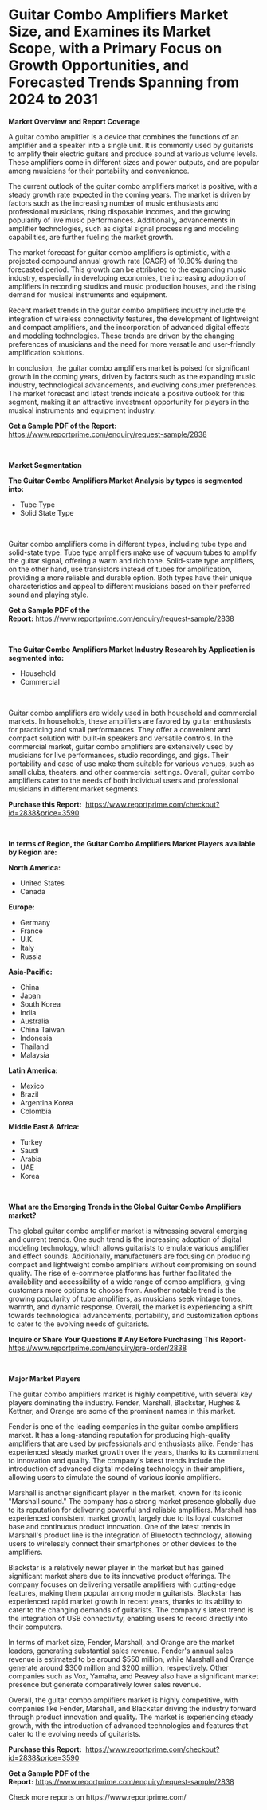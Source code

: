 <p><h1>Guitar Combo Amplifiers Market Size, and Examines its Market Scope, with a Primary Focus on Growth Opportunities, and Forecasted Trends Spanning from 2024 to 2031</h1></p><p><strong>Market Overview and Report Coverage</strong></p>
<p><p>A guitar combo amplifier is a device that combines the functions of an amplifier and a speaker into a single unit. It is commonly used by guitarists to amplify their electric guitars and produce sound at various volume levels. These amplifiers come in different sizes and power outputs, and are popular among musicians for their portability and convenience.</p><p>The current outlook of the guitar combo amplifiers market is positive, with a steady growth rate expected in the coming years. The market is driven by factors such as the increasing number of music enthusiasts and professional musicians, rising disposable incomes, and the growing popularity of live music performances. Additionally, advancements in amplifier technologies, such as digital signal processing and modeling capabilities, are further fueling the market growth.</p><p>The market forecast for guitar combo amplifiers is optimistic, with a projected compound annual growth rate (CAGR) of 10.80% during the forecasted period. This growth can be attributed to the expanding music industry, especially in developing economies, the increasing adoption of amplifiers in recording studios and music production houses, and the rising demand for musical instruments and equipment.</p><p>Recent market trends in the guitar combo amplifiers industry include the integration of wireless connectivity features, the development of lightweight and compact amplifiers, and the incorporation of advanced digital effects and modeling technologies. These trends are driven by the changing preferences of musicians and the need for more versatile and user-friendly amplification solutions.</p><p>In conclusion, the guitar combo amplifiers market is poised for significant growth in the coming years, driven by factors such as the expanding music industry, technological advancements, and evolving consumer preferences. The market forecast and latest trends indicate a positive outlook for this segment, making it an attractive investment opportunity for players in the musical instruments and equipment industry.</p></p>
<p><strong>Get a Sample PDF of the Report:</strong> <a href="https://www.reportprime.com/enquiry/request-sample/2838">https://www.reportprime.com/enquiry/request-sample/2838</a></p>
<p>&nbsp;</p>
<p><strong>Market Segmentation</strong></p>
<p><strong>The Guitar Combo Amplifiers Market Analysis by types is segmented into:</strong></p>
<p><ul><li>Tube Type</li><li>Solid State Type</li></ul></p>
<p>&nbsp;</p>
<p><p>Guitar combo amplifiers come in different types, including tube type and solid-state type. Tube type amplifiers make use of vacuum tubes to amplify the guitar signal, offering a warm and rich tone. Solid-state type amplifiers, on the other hand, use transistors instead of tubes for amplification, providing a more reliable and durable option. Both types have their unique characteristics and appeal to different musicians based on their preferred sound and playing style.</p></p>
<p><strong>Get a Sample PDF of the Report:</strong>&nbsp;<a href="https://www.reportprime.com/enquiry/request-sample/2838">https://www.reportprime.com/enquiry/request-sample/2838</a></p>
<p>&nbsp;</p>
<p><strong>The Guitar Combo Amplifiers Market Industry Research by Application is segmented into:</strong></p>
<p><ul><li>Household</li><li>Commercial</li></ul></p>
<p>&nbsp;</p>
<p><p>Guitar combo amplifiers are widely used in both household and commercial markets. In households, these amplifiers are favored by guitar enthusiasts for practicing and small performances. They offer a convenient and compact solution with built-in speakers and versatile controls. In the commercial market, guitar combo amplifiers are extensively used by musicians for live performances, studio recordings, and gigs. Their portability and ease of use make them suitable for various venues, such as small clubs, theaters, and other commercial settings. Overall, guitar combo amplifiers cater to the needs of both individual users and professional musicians in different market segments.</p></p>
<p><strong>Purchase this Report:</strong>&nbsp; <a href="https://www.reportprime.com/checkout?id=2838&price=3590">https://www.reportprime.com/checkout?id=2838&price=3590</a></p>
<p>&nbsp;</p>
<p><strong>In terms of Region, the Guitar Combo Amplifiers Market Players available by Region are:</strong></p>
<p>
    <p> <strong> North America: </strong>
        <ul>
            <li>United States</li>
            <li>Canada</li>
        </ul>
        </p> 
    <p> <strong> Europe: </strong>
        <ul>
            <li>Germany</li>
            <li>France</li>
            <li>U.K.</li>
            <li>Italy</li>
            <li>Russia</li>
        </ul>
        </p> 
    <p> <strong> Asia-Pacific: </strong>
        <ul>
            <li>China</li>
            <li>Japan</li>
            <li>South Korea</li>
            <li>India</li>
            <li>Australia</li>
            <li>China Taiwan</li>
            <li>Indonesia</li>
            <li>Thailand</li>
            <li>Malaysia</li>
        </ul>
        </p> 
    <p> <strong> Latin America: </strong>
        <ul>
            <li>Mexico</li>
            <li>Brazil</li>
            <li>Argentina Korea</li>
            <li>Colombia</li>
        </ul>
        </p> 
    <p> <strong> Middle East & Africa: </strong>
        <ul>
            <li>Turkey</li>
            <li>Saudi</li>
            <li>Arabia</li>
            <li>UAE</li>
            <li>Korea</li>
        </ul>
    </p>
    </p>
<p>&nbsp;</p>
<p><strong>What are the Emerging Trends in the Global Guitar Combo Amplifiers market?</strong></p>
<p><p>The global guitar combo amplifier market is witnessing several emerging and current trends. One such trend is the increasing adoption of digital modeling technology, which allows guitarists to emulate various amplifier and effect sounds. Additionally, manufacturers are focusing on producing compact and lightweight combo amplifiers without compromising on sound quality. The rise of e-commerce platforms has further facilitated the availability and accessibility of a wide range of combo amplifiers, giving customers more options to choose from. Another notable trend is the growing popularity of tube amplifiers, as musicians seek vintage tones, warmth, and dynamic response. Overall, the market is experiencing a shift towards technological advancements, portability, and customization options to cater to the evolving needs of guitarists.</p></p>
<p><strong>Inquire or Share Your Questions If Any Before Purchasing This Report</strong>- <a href="https://www.reportprime.com/enquiry/pre-order/2838">https://www.reportprime.com/enquiry/pre-order/2838</a></p>
<p>&nbsp;</p>
<p><strong>Major Market Players</strong></p>
<p><p>The guitar combo amplifiers market is highly competitive, with several key players dominating the industry. Fender, Marshall, Blackstar, Hughes & Kettner, and Orange are some of the prominent names in this market.</p><p>Fender is one of the leading companies in the guitar combo amplifiers market. It has a long-standing reputation for producing high-quality amplifiers that are used by professionals and enthusiasts alike. Fender has experienced steady market growth over the years, thanks to its commitment to innovation and quality. The company's latest trends include the introduction of advanced digital modeling technology in their amplifiers, allowing users to simulate the sound of various iconic amplifiers.</p><p>Marshall is another significant player in the market, known for its iconic "Marshall sound." The company has a strong market presence globally due to its reputation for delivering powerful and reliable amplifiers. Marshall has experienced consistent market growth, largely due to its loyal customer base and continuous product innovation. One of the latest trends in Marshall's product line is the integration of Bluetooth technology, allowing users to wirelessly connect their smartphones or other devices to the amplifiers.</p><p>Blackstar is a relatively newer player in the market but has gained significant market share due to its innovative product offerings. The company focuses on delivering versatile amplifiers with cutting-edge features, making them popular among modern guitarists. Blackstar has experienced rapid market growth in recent years, thanks to its ability to cater to the changing demands of guitarists. The company's latest trend is the integration of USB connectivity, enabling users to record directly into their computers.</p><p>In terms of market size, Fender, Marshall, and Orange are the market leaders, generating substantial sales revenue. Fender's annual sales revenue is estimated to be around $550 million, while Marshall and Orange generate around $300 million and $200 million, respectively. Other companies such as Vox, Yamaha, and Peavey also have a significant market presence but generate comparatively lower sales revenue.</p><p>Overall, the guitar combo amplifiers market is highly competitive, with companies like Fender, Marshall, and Blackstar driving the industry forward through product innovation and quality. The market is experiencing steady growth, with the introduction of advanced technologies and features that cater to the evolving needs of guitarists.</p></p>
<p><strong>Purchase this Report:</strong>&nbsp;&nbsp;<a href="https://www.reportprime.com/checkout?id=2838&price=3590">https://www.reportprime.com/checkout?id=2838&price=3590</a></p>
<p></p>
<p><strong>Get a Sample PDF of the Report:</strong>&nbsp;<a href="https://www.reportprime.com/enquiry/request-sample/2838">https://www.reportprime.com/enquiry/request-sample/2838</a></p>
<p>Check more reports on https://www.reportprime.com/</p>